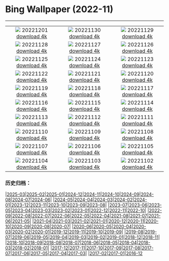# Bing Wallpaper (2022-11)
**************
| | | |
| :----: | :----: | :----: |
| ![](https://www.bing.com/th?id=OHR.StorrRocks_EN-GB3689850780_1920x1080.jpg) 20221201 [download 4k](https://www.bing.com/th?id=OHR.StorrRocks_EN-GB3689850780_UHD.jpg) | ![](https://www.bing.com/th?id=OHR.HeronGiving_EN-GB3624332195_1920x1080.jpg) 20221130 [download 4k](https://www.bing.com/th?id=OHR.HeronGiving_EN-GB3624332195_UHD.jpg) | ![](https://www.bing.com/th?id=OHR.SkeltonTower_EN-GB3304434806_1920x1080.jpg) 20221129 [download 4k](https://www.bing.com/th?id=OHR.SkeltonTower_EN-GB3304434806_UHD.jpg) |
| ![](https://www.bing.com/th?id=OHR.Cecropia_EN-GB3173718210_1920x1080.jpg) 20221128 [download 4k](https://www.bing.com/th?id=OHR.Cecropia_EN-GB3173718210_UHD.jpg) | ![](https://www.bing.com/th?id=OHR.OliveTreeDay_EN-GB2958109207_1920x1080.jpg) 20221127 [download 4k](https://www.bing.com/th?id=OHR.OliveTreeDay_EN-GB2958109207_UHD.jpg) | ![](https://www.bing.com/th?id=OHR.RovinjCroatia_EN-GB2728275584_1920x1080.jpg) 20221126 [download 4k](https://www.bing.com/th?id=OHR.RovinjCroatia_EN-GB2728275584_UHD.jpg) |
| ![](https://www.bing.com/th?id=OHR.AschauChiemgau_EN-GB2159713937_1920x1080.jpg) 20221125 [download 4k](https://www.bing.com/th?id=OHR.AschauChiemgau_EN-GB2159713937_UHD.jpg) | ![](https://www.bing.com/th?id=OHR.HelianthusAnnuus_EN-GB1803101223_1920x1080.jpg) 20221124 [download 4k](https://www.bing.com/th?id=OHR.HelianthusAnnuus_EN-GB1803101223_UHD.jpg) | ![](https://www.bing.com/th?id=OHR.Waterleidingduinen_EN-GB1521299748_1920x1080.jpg) 20221123 [download 4k](https://www.bing.com/th?id=OHR.Waterleidingduinen_EN-GB1521299748_UHD.jpg) |
| ![](https://www.bing.com/th?id=OHR.FIFA2022_EN-GB1254002363_1920x1080.jpg) 20221122 [download 4k](https://www.bing.com/th?id=OHR.FIFA2022_EN-GB1254002363_UHD.jpg) | ![](https://www.bing.com/th?id=OHR.LandartPainting_EN-GB0913015556_1920x1080.jpg) 20221121 [download 4k](https://www.bing.com/th?id=OHR.LandartPainting_EN-GB0913015556_UHD.jpg) | ![](https://www.bing.com/th?id=OHR.ZNPVR_EN-GB0656351274_1920x1080.jpg) 20221120 [download 4k](https://www.bing.com/th?id=OHR.ZNPVR_EN-GB0656351274_UHD.jpg) |
| ![](https://www.bing.com/th?id=OHR.IslamicArt_EN-GB9965022217_1920x1080.jpg) 20221119 [download 4k](https://www.bing.com/th?id=OHR.IslamicArt_EN-GB9965022217_UHD.jpg) | ![](https://www.bing.com/th?id=OHR.GB25Anni_EN-GB0345961428_1920x1080.jpg) 20221118 [download 4k](https://www.bing.com/th?id=OHR.GB25Anni_EN-GB0345961428_UHD.jpg) | ![](https://www.bing.com/th?id=OHR.Unesco50_EN-GB0097708496_1920x1080.jpg) 20221117 [download 4k](https://www.bing.com/th?id=OHR.Unesco50_EN-GB0097708496_UHD.jpg) |
| ![](https://www.bing.com/th?id=OHR.LontraCanadensis_EN-GB8673483718_1920x1080.jpg) 20221116 [download 4k](https://www.bing.com/th?id=OHR.LontraCanadensis_EN-GB8673483718_UHD.jpg) | ![](https://www.bing.com/th?id=OHR.SanGiovanni_EN-GB8036434598_1920x1080.jpg) 20221115 [download 4k](https://www.bing.com/th?id=OHR.SanGiovanni_EN-GB8036434598_UHD.jpg) | ![](https://www.bing.com/th?id=OHR.PianePuma_EN-GB7623745785_1920x1080.jpg) 20221114 [download 4k](https://www.bing.com/th?id=OHR.PianePuma_EN-GB7623745785_UHD.jpg) |
| ![](https://www.bing.com/th?id=OHR.HainesEagle_EN-GB7518944107_1920x1080.jpg) 20221113 [download 4k](https://www.bing.com/th?id=OHR.HainesEagle_EN-GB7518944107_UHD.jpg) | ![](https://www.bing.com/th?id=OHR.PoppyWave_EN-GB7223893351_1920x1080.jpg) 20221112 [download 4k](https://www.bing.com/th?id=OHR.PoppyWave_EN-GB7223893351_UHD.jpg) | ![](https://www.bing.com/th?id=OHR.BadLightning_EN-GB7102993068_1920x1080.jpg) 20221111 [download 4k](https://www.bing.com/th?id=OHR.BadLightning_EN-GB7102993068_UHD.jpg) |
| ![](https://www.bing.com/th?id=OHR.HedgehogNest_EN-GB2384367951_1920x1080.jpg) 20221110 [download 4k](https://www.bing.com/th?id=OHR.HedgehogNest_EN-GB2384367951_UHD.jpg) | ![](https://www.bing.com/th?id=OHR.YiPeng_EN-GB1679352084_1920x1080.jpg) 20221109 [download 4k](https://www.bing.com/th?id=OHR.YiPeng_EN-GB1679352084_UHD.jpg) | ![](https://www.bing.com/th?id=OHR.CrestedButteEclispe_EN-GB1381305687_1920x1080.jpg) 20221108 [download 4k](https://www.bing.com/th?id=OHR.CrestedButteEclispe_EN-GB1381305687_UHD.jpg) |
| ![](https://www.bing.com/th?id=OHR.ValvestinoDam_EN-GB9564618627_1920x1080.jpg) 20221107 [download 4k](https://www.bing.com/th?id=OHR.ValvestinoDam_EN-GB9564618627_UHD.jpg) | ![](https://www.bing.com/th?id=OHR.GreenwichFireworks_EN-GB8929464056_1920x1080.jpg) 20221106 [download 4k](https://www.bing.com/th?id=OHR.GreenwichFireworks_EN-GB8929464056_UHD.jpg) | ![](https://www.bing.com/th?id=OHR.Deities_EN-GB7643429251_1920x1080.jpg) 20221105 [download 4k](https://www.bing.com/th?id=OHR.Deities_EN-GB7643429251_UHD.jpg) |
| ![](https://www.bing.com/th?id=OHR.AmboseliBioshere_EN-GB3709239548_1920x1080.jpg) 20221104 [download 4k](https://www.bing.com/th?id=OHR.AmboseliBioshere_EN-GB3709239548_UHD.jpg) | ![](https://www.bing.com/th?id=OHR.NantGwynant_EN-GB9730780270_1920x1080.jpg) 20221103 [download 4k](https://www.bing.com/th?id=OHR.NantGwynant_EN-GB9730780270_UHD.jpg) | ![](https://www.bing.com/th?id=OHR.SealRiver_EN-GB9654795287_1920x1080.jpg) 20221102 [download 4k](https://www.bing.com/th?id=OHR.SealRiver_EN-GB9654795287_UHD.jpg) |

### 历史归档：

|[2025-03](/2025-03/2025-03.md)|[2025-02](/2025-02/2025-02.md)|[2025-01](/2025-01/2025-01.md)|[2024-12](/2024-12/2024-12.md)|[2024-11](/2024-11/2024-11.md)|[2024-10](/2024-10/2024-10.md)|[2024-09](/2024-09/2024-09.md)|[2024-08](/2024-08/2024-08.md)|[2024-07](/2024-07/2024-07.md)|[2024-06](/2024-06/2024-06.md)|
|[2024-05](/2024-05/2024-05.md)|[2024-04](/2024-04/2024-04.md)|[2024-03](/2024-03/2024-03.md)|[2024-02](/2024-02/2024-02.md)|[2024-01](/2024-01/2024-01.md)|[2023-12](/2023-12/2023-12.md)|[2023-11](/2023-11/2023-11.md)|[2023-10](/2023-10/2023-10.md)|[2023-09](/2023-09/2023-09.md)|[2023-08](/2023-08/2023-08.md)|
|[2023-07](/2023-07/2023-07.md)|[2023-06](/2023-06/2023-06.md)|[2023-05](/2023-05/2023-05.md)|[2023-04](/2023-04/2023-04.md)|[2023-03](/2023-03/2023-03.md)|[2023-02](/2023-02/2023-02.md)|[2023-01](/2023-01/2023-01.md)|[2022-12](/2022-12/2022-12.md)|[2022-11](/2022-11/2022-11.md)|[2022-10](/2022-10/2022-10.md)|
|[2022-09](/2022-09/2022-09.md)|[2022-08](/2022-08/2022-08.md)|[2022-07](/2022-07/2022-07.md)|[2022-06](/2022-06/2022-06.md)|[2022-05](/2022-05/2022-05.md)|[2022-04](/2022-04/2022-04.md)|[2021-08](/2021-08/2021-08.md)|[2021-07](/2021-07/2021-07.md)|[2021-06](/2021-06/2021-06.md)|[2021-05](/2021-05/2021-05.md)|
|[2021-04](/2021-04/2021-04.md)|[2021-03](/2021-03/2021-03.md)|[2021-02](/2021-02/2021-02.md)|[2021-01](/2021-01/2021-01.md)|[2020-12](/2020-12/2020-12.md)|[2020-11](/2020-11/2020-11.md)|[2020-10](/2020-10/2020-10.md)|[2020-09](/2020-09/2020-09.md)|[2020-08](/2020-08/2020-08.md)|[2020-07](/2020-07/2020-07.md)|
|[2020-06](/2020-06/2020-06.md)|[2020-05](/2020-05/2020-05.md)|[2020-04](/2020-04/2020-04.md)|[2020-03](/2020-03/2020-03.md)|[2020-02](/2020-02/2020-02.md)|[2020-01](/2020-01/2020-01.md)|[2019-12](/2019-12/2019-12.md)|[2019-11](/2019-11/2019-11.md)|[2019-10](/2019-10/2019-10.md)|[2019-09](/2019-09/2019-09.md)|
|[2019-08](/2019-08/2019-08.md)|[2019-07](/2019-07/2019-07.md)|[2019-06](/2019-06/2019-06.md)|[2019-05](/2019-05/2019-05.md)|[2019-04](/2019-04/2019-04.md)|[2019-03](/2019-03/2019-03.md)|[2019-02](/2019-02/2019-02.md)|[2019-01](/2019-01/2019-01.md)|[2018-12](/2018-12/2018-12.md)|[2018-11](/2018-11/2018-11.md)|
|[2018-10](/2018-10/2018-10.md)|[2018-09](/2018-09/2018-09.md)|[2018-08](/2018-08/2018-08.md)|[2018-07](/2018-07/2018-07.md)|[2018-06](/2018-06/2018-06.md)|[2018-05](/2018-05/2018-05.md)|[2018-04](/2018-04/2018-04.md)|[2018-03](/2018-03/2018-03.md)|[2018-02](/2018-02/2018-02.md)|[2018-01](/2018-01/2018-01.md)|
|[2017-12](/2017-12/2017-12.md)|[2017-11](/2017-11/2017-11.md)|[2017-10](/2017-10/2017-10.md)|[2017-09](/2017-09/2017-09.md)|[2017-08](/2017-08/2017-08.md)|[2017-07](/2017-07/2017-07.md)|[2017-06](/2017-06/2017-06.md)|[2017-05](/2017-05/2017-05.md)|[2017-04](/2017-04/2017-04.md)|[2017-03](/2017-03/2017-03.md)|
|[2017-02](/2017-02/2017-02.md)|[2017-01](/2017-01/2017-01.md)|[2016-12](/2016-12/2016-12.md)